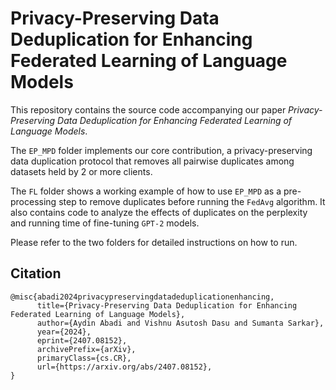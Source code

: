 # Privacy-Preserving Data Deduplication for Enhancing Federated Learning of Language Models

This repository contains the source code accompanying our paper <i>Privacy-Preserving Data Deduplication for
Enhancing Federated Learning of Language Models</i>.

The `EP_MPD` folder implements our core contribution, a privacy-preserving data duplication protocol that removes all pairwise duplicates among datasets held by 2 or more clients.

The `FL` folder shows a working example of how to use `EP_MPD` as a pre-processing step to remove duplicates before running the `FedAvg` algorithm. It also contains code to analyze the effects of duplicates on the perplexity and running time of fine-tuning `GPT-2` models.

Please refer to the two folders for detailed instructions on how to run.

## Citation

```
@misc{abadi2024privacypreservingdatadeduplicationenhancing,
      title={Privacy-Preserving Data Deduplication for Enhancing Federated Learning of Language Models}, 
      author={Aydin Abadi and Vishnu Asutosh Dasu and Sumanta Sarkar},
      year={2024},
      eprint={2407.08152},
      archivePrefix={arXiv},
      primaryClass={cs.CR},
      url={https://arxiv.org/abs/2407.08152}, 
}
```
